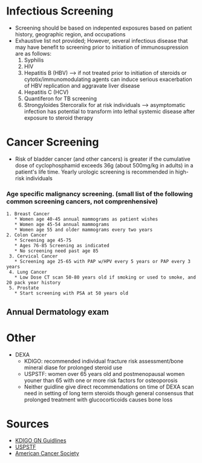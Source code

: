 # **Infectious Screening**
* Screening should be based on indepented exposures based on patient history, geographic region, and occupations
* Exhaustive list not provided; However, several infectious disease that may have benefit to screening prior to initiation of immunosupression are as follows:
  1. Syphilis
  2. HIV
  3. Hepatitis B (HBV) --> if not treated prior to initiation of steroids or cytotix/immunomodulating agents can induce serious exacerbation of HBV replication and aggravate liver disease
  4. Hepatitis C (HCV)
  5. Quantiferon for TB screening
  6. Strongyloides Stercoralix for at risk individuals --> asymptomatic infection has potential to transform into lethal systemic disease after exposure to steroid therapy
# **Cancer Screening**
* Risk of bladder cancer (and other cancers) is greater if the cumulative dose of cyclophosphamid exceeds 36g (about 500mg/kg in adults) in a patient's life time. Yearly urologic screening is recommended in high-risk individuals
### Age specific malignancy screening. (small list of the following common screening cancers, not comprenhensive) 
    1. Breast Cancer
       * Women age 40-45 annual mammograms as patient wishes
       * Women age 45-54 annual mammograms
       * Women age 55 and older mammograms every two years
    2. Colon Cancer
       * Screening age 45-75
       * Ages 76-85 Screening as indicated
       * No screening need past age 85
     3. Cervical Cancer
       * Screening age 25-65 with PAP w/HPV every 5 years or PAP every 3 years
     4. Lung Cancer
       * Low Dose CT scan 50-80 years old if smoking or used to smoke, and 20 pack year history
     5. Prostate
       * Start screening with PSA at 50 years old
## Annual Dermatology exam
# **Other**
* DEXA
  * KDIGO: recommended individual fracture risk assessment/bone mineral diase for prolonged steroid use
  * USPSTF: women over 65 years old and postmenopausal women youner than 65 with one or more risk factors for osteoporosis
  * Neither guidline give direct recommendations on time of DEXA scan need in setting of long term steroids though general consensus that prolonged treatment with glucocorticoids causes bone loss
# **Sources**
 * [KDIGO GN Guidlines](https://kdigo.org/guidelines/gd/)
 * [USPSTF](https://www.uspreventiveservicestaskforce.org/uspstf/recommendation/osteoporosis-screening#fullrecommendationstart)
 * [American Cancer Society](https://www.cancer.org/cancer/screening/american-cancer-society-guidelines-for-the-early-detection-of-cancer.html) 
